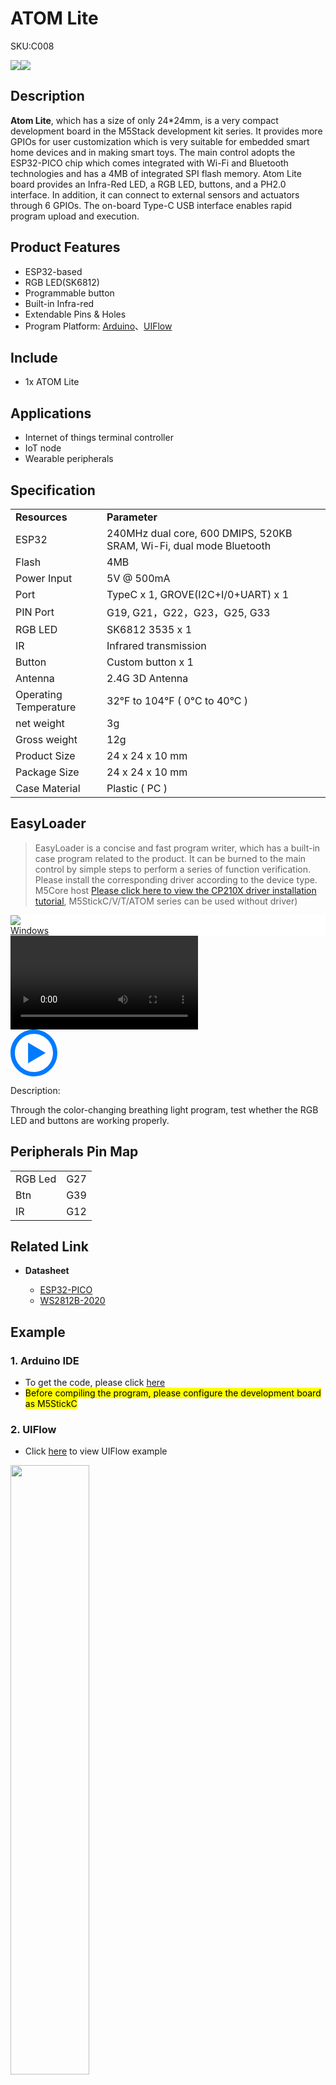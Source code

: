 # ATOM Lite

<el-tag effect="plain">SKU:C008</el-tag>

<div class="product_pic"><img src="assets/img/product_pics/core/minicore/atom/atom_lite_01.webp"><img src="assets/img/product_pics/core/minicore/atom/atom_lite_02.webp"></div>

## Description

**Atom Lite**, which has a size of only 24*24mm, is a very compact development board in the M5Stack development kit series. It provides more GPIOs for user customization which is very suitable for embedded smart home devices and in making smart toys. The main control adopts the ESP32-PICO chip which comes integrated with Wi-Fi and Bluetooth technologies and has a 4MB of integrated SPI flash memory. Atom Lite board provides an Infra-Red LED, a RGB LED, buttons, and a PH2.0 interface. In addition, it can connect to external sensors and actuators through 6 GPIOs. The on-board Type-C USB interface enables rapid program upload and execution.

## Product Features

- ESP32-based
- RGB LED(SK6812)
- Programmable button
- Built-in Infra-red
- Extendable Pins & Holes
- Program Platform: [Arduino](http://www.arduino.cc)、[UIFlow](http://flow.m5stack.com)

## Include

-  1x ATOM Lite

## Applications

- Internet of things terminal controller
- IoT node
- Wearable peripherals

## Specification

<table>
   <tr style="font-weight:bold">
      <td>Resources</td>
      <td>Parameter</td>
   </tr>
   <tr>
      <td>ESP32</td>
      <td>240MHz dual core, 600 DMIPS, 520KB SRAM, Wi-Fi, dual mode Bluetooth</td>
   </tr>
   <tr>
      <td>Flash</td>
      <td>4MB</td>
   </tr>
   <tr>
      <td>Power Input</td>
      <td>5V @ 500mA</td>
   </tr>
   <tr>
      <td>Port</td>
      <td>TypeC x 1, GROVE(I2C+I/0+UART) x 1</td>
   </tr>
   <tr>
      <td>PIN Port</td>
      <td>G19, G21，G22，G23，G25, G33</td>
   </tr>
   <tr>
      <td>RGB LED</td>
      <td>SK6812 3535 x 1</td>
   </tr>
      <tr>
      <td>IR</td>
      <td>Infrared transmission </td>
   </tr>
   <tr>
      <td>Button</td>
      <td>Custom button x 1</td>
   </tr>
   <tr>
      <td>Antenna</td>
      <td>2.4G 3D Antenna</td>
   </tr>
   <tr>
      <td>Operating Temperature</td>
      <td>32°F to 104°F ( 0°C to 40°C )</td>
   </tr>
   <tr>
      <td>net weight</td>
      <td>3g</td>
   </tr>
   <tr>
      <td>Gross weight</td>
      <td>12g</td>
   </tr>
   <tr>
      <td>Product Size</td>
      <td>24 x 24 x 10 mm</td>
   </tr>
   <tr>
      <td>Package Size</td>
      <td>24 x 24 x 10 mm</td>
   </tr>
   <tr>
      <td>Case Material</td>
      <td>Plastic ( PC )</td>
   </tr>
</table>

## EasyLoader

>EasyLoader is a concise and fast program writer, which has a built-in case program related to the product. It can be burned to the main control by simple steps to perform a series of function verification. Please install the corresponding driver according to the device type. M5Core host [Please click here to view the CP210X driver installation tutorial](en/arduino/arduino_development), M5StickC/V/T/ATOM series can be used without driver)

<div class="easyloader-box">
    <div style="background-color:white;">
        <div><img src="https://m5stack.oss-cn-shenzhen.aliyuncs.com/image/easyloader_intro.webp"></div>
        <div class="easyloader-btn">
            <a href="https://m5stack.oss-cn-shenzhen.aliyuncs.com/EasyLoader/Windows/CORE/EasyLoader_ATOM%20_LITE_FactoryTest.exe">Windows</a>
            <!-- <a>Linux</a>
            <a>MacOS</a> -->
        </div>
    </div>
    <div>
        <video id="example_video" controls>
            <source src="https://m5stack.oss-cn-shenzhen.aliyuncs.com/video/Product_example_video/Core/ATOM_LITE.mp4" type="video/mp4">
        </video>
        <div class="easyloader-mask">
        <a>
            <svg id="play-btn" t="1583228776634" class="icon" viewBox="0 0 1024 1024" version="1.1" xmlns="http://www.w3.org/2000/svg" p-id="4152" width="75" height="75"><path d="M512 0C229.216 0 0 229.216 0 512s229.216 512 512 512 512-229.216 512-512S794.784 0 512 0z m0 928C282.24 928 96 741.76 96 512S282.24 96 512 96s416 186.24 416 416-186.24 416-416 416zM384 288l384 224-384 224z" p-id="4153" fill="#007aff"></path></svg></a>
            <p>Description:</p>
            <p>Through the color-changing breathing light program, test whether the RGB LED and buttons are working properly.</p>
        </div>
    </div>
</div>

## Peripherals Pin Map

<table>
 <tr><td>RGB Led</td><td>G27</td></tr>
 <tr><td>Btn</td><td>G39</td></tr>
 <tr><td>IR</td><td>G12</td></tr>
</table>

## Related Link

- **Datasheet**

    - [ESP32-PICO](https://m5stack.oss-cn-shenzhen.aliyuncs.com/resource/docs/datasheet/core/esp32-pico-d4_datasheet_en.pdf)
    - [WS2812B-2020](https://m5stack.oss-cn-shenzhen.aliyuncs.com/resource/docs/datasheet/core/WS2812B-2020_EN.PDF)


## Example

### 1. Arduino IDE

- To get the code, please click [here](https://github.com/m5stack/M5Atom)
- <mark>Before compiling the program, please configure the development board as M5StickC</mark>

### 2. UIFlow

- Click [here](https://docs.m5stack.com/#/zh_CN/quick_start/atom/atom_quick_start) to view UIFlow example

<img src="assets/img/product_pics/core/minicore/atom/atom_lite_example.webp" width="50%" height="50%">

<script>

   var purchase_link = 'https://m5stack.com/collections/m5-core/products/atom-lite-esp32-development-kit';

   var quickstart_link = 'https://docs.m5stack.com/#/en/quick_start/atom/atom_quick_start';

   anchor_search(purchase_link,quickstart_link);
   scrollFunc();

</script>